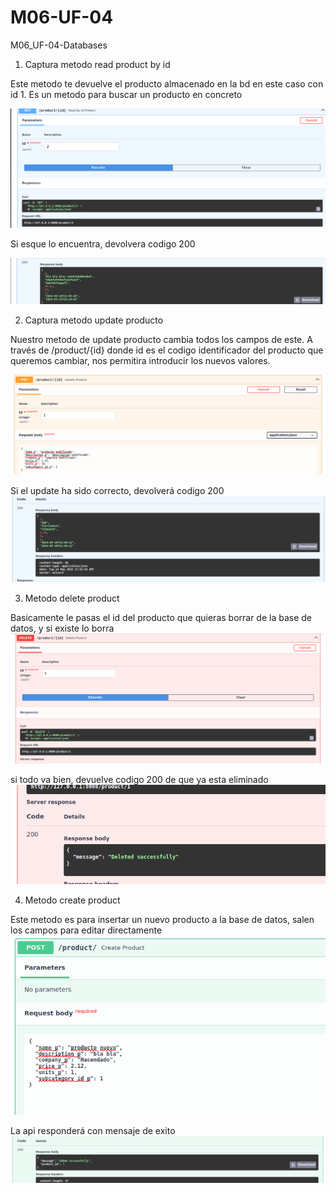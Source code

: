# M06-UF-04
M06_UF-04-Databases

1. Captura metodo read product by id

Este metodo te devuelve el producto almacenado en la bd en este caso con id 1. Es un metodo para buscar un producto en concreto

![image](./encuentra_producto_por_id.png)


Si esque lo encuentra, devolvera codigo 200

![image](./getProductById_ok.png)

2. Captura metodo update producto

Nuestro metodo de update producto cambia todos los campos de este. A través de /product/{id} donde id es el codigo identificador del producto que queremos cambiar, nos permitira introducir los nuevos valores. 


![image](./metodo_update_producto.png)

Si el update ha sido correcto, devolverá codigo 200 
![image](./update_producto_ok.png)

3. Metodo delete product

Basicamente le pasas el id del producto que quieras borrar de la base de datos, y si existe lo borra
![image](./metodo_delete_producto.png)

si todo va bien, devuelve codigo 200 de que ya esta eliminado 
![image](./delete_ok_product.png)

4. Metodo create product

Este metodo es para insertar un nuevo producto a la base de datos, salen los campos para editar directamente 
![image](./create_product.png)

La api responderá con mensaje de exito 
![image](./product_create_ok.png)



